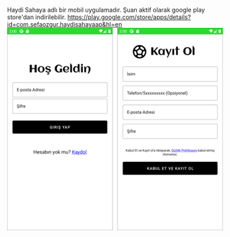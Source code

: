 Haydi Sahaya adlı bir mobil uygulamadır. Şuan aktif olarak google play store'dan indirilebilir.
https://play.google.com/store/apps/details?id=com.sefaozgur.haydisahayaap&hl=en
![image alt](https://github.com/Sefa-bulut/MobilUygulama/blob/484a2bb08f493999e47b26daff47121b10d131f6/kay%C4%B1tekran%C4%B1.png)
